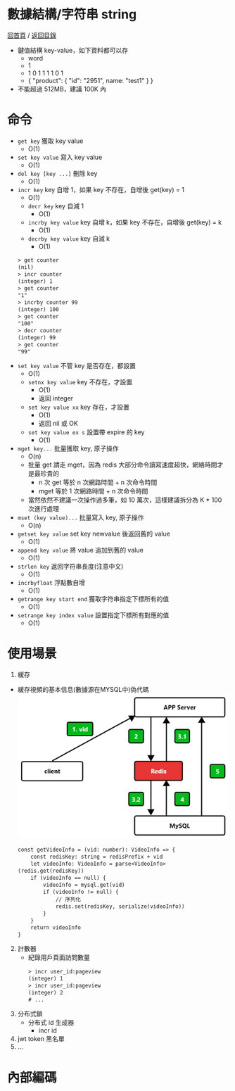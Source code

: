 數據結構/字符串 string
===
[回首頁](https://github.com/frank575/nn/) / [返回目錄](../../)


* 鍵值結構 key-value，如下資料都可以存
	* word
	* 1
	* 1 0 1 1 1 1 0 1
	* { "product": { "id": "2951", name: "test1" } }
* 不能超過 512MB，建議 100K 內

# 命令

* `get key` 獲取 key value
	*  O(1)
* `set key value` 寫入 key value 
	* O(1)
* `del key [key ...]` 刪除 key 
	* O(1)
* `incr key` key 自增 1，如果 key 不存在，自增後 get(key) = 1 
	* O(1)
	* `decr key` key 自減 1
		* O(1)
	* `incrby key value` key 自增 k，如果 key 不存在，自增後 get(key) = k
		* O(1)
	* `decrby key value` key 自減 k
		* O(1)
	```shell
	> get counter
	(nil)
	> incr counter
	(integer) 1
	> get counter
	"1"
	> incrby counter 99
	(integer) 100
	> get counter
	"100"
	> decr counter
	(integer) 99
	> get counter
	"99"
	```
* `set key value` 不管 key 是否存在，都設置
	* O(1)
	* `setnx key value` key 不存在，才設置
		* O(1)
		* 返回 integer
	* `set key value xx` key 存在，才設置
		* O(1)
		* 返回 nil 或 OK
	* `set key value ex s` 設置帶 expire 的 key
		* O(1)
* `mget key...` 批量獲取 key, 原子操作
	* O(n)
	* 批量 get 請走 mget，因為 redis 大部分命令讀寫速度超快，網絡時間才是最珍貴的
		* n 次 get 等於 n 次網路時間 + n 次命令時間
		* mget 等於 1 次網路時間 + n 次命令時間
	* 當然依然不建議一次操作過多筆，如 10 萬次，這樣建議拆分為 K * 100 次進行處理
* `mset (key value)...` 批量寫入 key, 原子操作
	* O(n)
* `getset key value` set key newvalue 後返回舊的 value
	* O(1)
* `append key value` 將 value 追加到舊的 value 
	* O(1)
* `strlen key` 返回字符串長度(注意中文)
	* O(1)
* `incrbyfloat` 浮點數自增
	* O(1)
* `getrange key start end` 獲取字符串指定下標所有的值
	* O(1)
* `setrange key index value` 設置指定下標所有對應的值
	* O(1)
		
# 使用場景

1. 緩存
  * 緩存視頻的基本信息(數據源在MYSQL中)偽代碼  
	![](./pics/緩存視頻的基本信息.png)
	```typescript=
	const getVideoInfo = (vid: number): VideoInfo => {
		const redisKey: string = redisPrefix + vid
		let videoInfo: VideoInfo = parse<VideoInfo>(redis.get(redisKey))
		if (videoInfo == null) {
			videoInfo = mysql.get(vid)
			if (videoInfo != null) {
				// 序列化
				redis.set(redisKey, serialize(videoInfo))
			}
		}
		return videoInfo
	}
	```
2. 計數器
	* 紀錄用戶頁面訪問數量
		```shell
		> incr user_id:pageview
		(integer) 1
		> incr user_id:pageview
		(integer) 2
		# ...
		```
4. 分布式鎖
	* 分布式 id 生成器
		* incr id
6. jwt token 黑名單
7. ...


# 內部編碼
